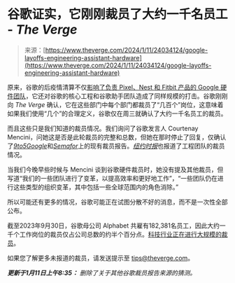 <!--yml

类别：未分类

日期：2024年05月27日 14:40:44

-->

# 谷歌证实，它刚刚裁员了大约一千名员工 - *The Verge*

> 来源：[https://www.theverge.com/2024/1/11/24034124/google-layoffs-engineering-assistant-hardware](https://www.theverge.com/2024/1/11/24034124/google-layoffs-engineering-assistant-hardware)

原来，谷歌的后疫情清算不仅[影响了负责 Pixel、Nest 和 Fitbit 产品的 Google 硬件团队](/2024/1/10/24033994/google-reorganization-fitbit-park-friedman-ar-layoffs)，它还对谷歌的核心工程和谷歌助手团队造成了同样规模的打击。谷歌刚刚向 *The Verge* 确认，它在这些部门中每个部门都裁员了“几百个”岗位，这意味着如果我们使用“几个”的合理定义，谷歌仅在周三就确认了大约一千名员工的裁员。

而且这些只是我们知道的裁员情况。我们询问了谷歌发言人 Courtenay Mencini，问她这是否是此轮裁员的完整和总数，但她在那时停止了回复，仅确认了[*9to5Google*](https://9to5google.com/2024/01/10/google-reorganizing-hardware/)和[*Semafor*](https://www.semafor.com/article/01/10/2024/google-lays-off-hundreds-working-on-its-voice-activated-assistant)上的现有裁员报告。[*纽约时报*](https://www.nytimes.com/2024/01/11/technology/google-layoffs.html?partner=slack&smid=sl-share)也报道了工程团队的裁员情况。

当我们今晚早些时候与 Mencini 谈到谷歌硬件裁员时，她没有提及其他裁员，但写道“我们的一些团队进行了变革，以提高效率和更好地工作”，“一些团队仍在进行这些类型的组织变革，其中包括一些全球范围内的角色消除。”

所以可能还有更多的情况，谷歌可能正在试图分散不好的消息，而不是一次性全部公布。

截至2023年9月30日，谷歌母公司 Alphabet 共雇有182,381名员工，因此大约一千个工作岗位的裁员仅占公司总数的约半个百分点。[科技行业正在进行大规模的裁员](/2022/11/14/23458204/meta-twitter-amazon-apple-layoffs-hiring-freezes-latest-tech-industry)。

如果您了解更多未报道的裁员，请发送提示至 tips@theverge.com。

***更新于1月11日上午8:35：** 删除了关于其他谷歌裁员报告来源的猜测。*
